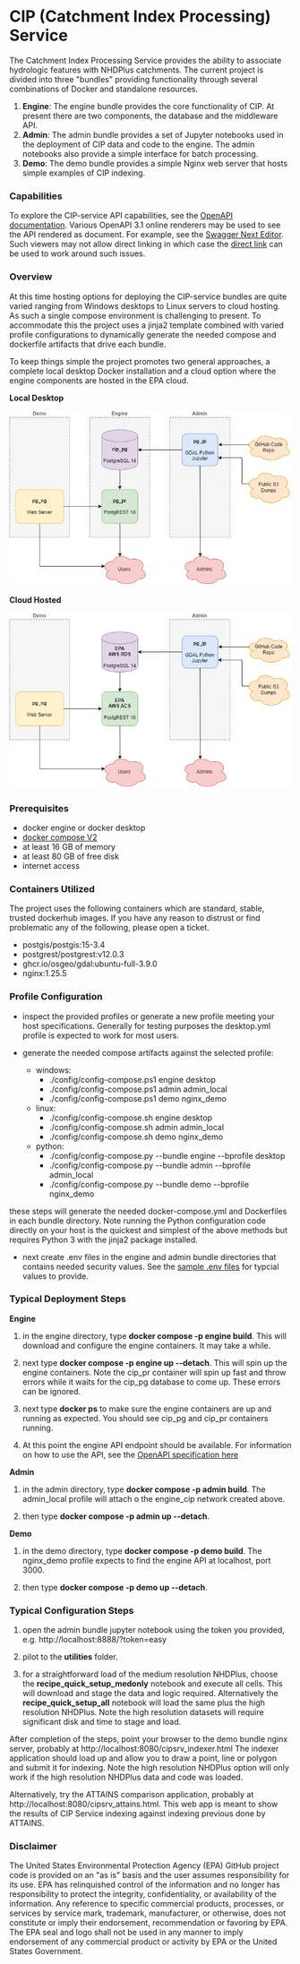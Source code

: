 # CIP (Catchment Index Processing) Service

The Catchment Index Processing Service provides the ability to associate hydrologic features with NHDPlus catchments. The current project is divided into three "bundles" providing functionality through several combinations of Docker and standalone resources.

1. **Engine**: The engine bundle provides the core functionality of CIP.  At present there are two components, the database and the middleware API.
2. **Admin**: The admin bundle provides a set of Jupyter notebooks used in the deployment of CIP data and code to the engine.  The admin notebooks also provide a simple interface for batch processing.
3. **Demo**: The demo bundle provides a simple Nginx web server that hosts simple examples of CIP indexing.

### Capabilities

To explore the CIP-service API capabilities, see the [OpenAPI documentation](docs/openapi.yml).  Various OpenAPI 3.1 online renderers may be used to see the API rendered as document. For example, see the [Swagger Next Editor](https://editor-next.swagger.io/?url=https://raw.githubusercontent.com/USEPA/CIP-service/main/docs/openapi.yml). Such viewers may not allow direct linking in which case the [direct link](https://raw.githubusercontent.com/USEPA/CIP-service/main/docs/openapi.yml) can be used to work around such issues.

### Overview

At this time hosting options for deploying the CIP-service bundles are quite varied ranging from Windows desktops to Linux servers to cloud hosting.  As such a single compose environment is challenging to present.  To accommodate this the project uses a jinja2 template combined with varied profile configurations to dynamically generate the needed compose and dockerfile artifacts that drive each bundle.  

To keep things simple the project promotes two general approaches, a complete local desktop Docker installation and a cloud option where the engine components are hosted in the EPA cloud. 

__Local Desktop__

![Local Desktop](docs/architecture_local.drawio.png)

__Cloud Hosted__

![Cloud-Hosted](docs/architecture_cloud.drawio.png)

### Prerequisites

- docker engine or docker desktop
- [docker compose V2](https://docs.docker.com/compose/)
- at least 16 GB of memory
- at least 80 GB of free disk
- internet access

### Containers Utilized

The project uses the following containers which are standard, stable, trusted dockerhub images.  If you have any reason to distrust or find problematic any of the following, please open a ticket.

- postgis/postgis:15-3.4
- postgrest/postgrest:v12.0.3
- ghcr.io/osgeo/gdal:ubuntu-full-3.9.0
- nginx:1.25.5

### Profile Configuration

- inspect the provided profiles or generate a new profile meeting your host specifications.  Generally for testing purposes the desktop.yml profile is expected to work for most users.

- generate the needed compose artifacts against the selected profile:
  - windows: 
    - ./config/config-compose.ps1 engine desktop
    - ./config/config-compose.ps1 admin admin_local
    - ./config/config-compose.ps1 demo nginx_demo
  - linux:   
    - ./config/config-compose.sh  engine desktop
    - ./config/config-compose.sh  admin admin_local
    - ./config/config-compose.sh  demo nginx_demo
  - python:  
    - ./config/config-compose.py --bundle engine --bprofile desktop
    - ./config/config-compose.py --bundle admin  --bprofile admin_local
    - ./config/config-compose.py --bundle demo   --bprofile nginx_demo
  
these steps will generate the needed docker-compose.yml and Dockerfiles in each bundle directory.  Note running the Python configuration code directly on your host is the quickest and simplest of the above methods but requires Python 3 with the jinja2 package installed.

- next create .env files in the engine and admin bundle directories that contains needed security values.  See the [sample .env files](/engine/env.example) for typcial values to provide.

### Typical Deployment Steps

__Engine__

1. in the engine directory, type **docker compose -p engine build**.  This will download and configure the engine containers.  It may take a while.

2. next type **docker compose -p engine up --detach**.  This will spin up the engine containers.  Note the cip_pr container will spin up fast and throw errors while it waits for the cip_pg database to come up.  These errors can be ignored.

3. next type **docker ps** to make sure the engine containers are up and running as expected.  You should see cip_pg and cip_pr containers running.

4. At this point the engine API endpoint should be available.  For information on how to use the API, see the [OpenAPI specification here](https://petstore.swagger.io/?url=https://raw.githubusercontent.com/USEPA/CIP-service/main/docs/openapi.yml)

__Admin__

1. in the admin directory, type **docker compose -p admin build**.  The admin_local profile will attach o the engine_cip network created above.  

2. then type **docker compose -p admin up --detach**.

__Demo__

1. in the demo directory, type **docker compose -p demo build**. The nginx_demo profile expects to find the engine API at localhost, port 3000.

2. then type **docker compose -p demo up --detach**. 

### Typical Configuration Steps

1. open the admin bundle jupyter notebook using the token you provided, e.g. http://localhost:8888/?token=easy

2. pilot to the **utilities** folder.

3. for a straightforward load of the medium resolution NHDPlus, choose the **recipe_quick_setup_medonly** notebook and execute all cells.  This will download and stage the data and logic required.  Alternatively the **recipe_quick_setup_all** notebook will load the same plus the high resolution NHDPlus.  Note the high resolution datasets will require significant disk and time to stage and load.

After completion of the steps, point your browser to the demo bundle nginx server, probably at http://localhost:8080/cipsrv_indexer.html
The indexer application should load up and allow you to draw a point, line or polygon and submit it for indexing.  Note the high resolution NHDPlus option will only work if the high resolution NHDPlus data and code was loaded.

Alternatively, try the ATTAINS comparison application, probably at http://localhost:8080/cipsrv_attains.html.  This web app is meant to show the results of CIP Service indexing against indexing previous done by ATTAINS.

### Disclaimer

The United States Environmental Protection Agency (EPA) GitHub project code is provided on an "as is" basis and the user assumes responsibility for its use. EPA has relinquished control of the information and no longer has responsibility to protect the integrity, confidentiality, or availability of the information. Any reference to specific commercial products, processes, or services by service mark, trademark, manufacturer, or otherwise, does not constitute or imply their endorsement, recommendation or favoring by EPA. The EPA seal and logo shall not be used in any manner to imply endorsement of any commercial product or activity by EPA or the United States Government.
